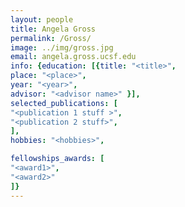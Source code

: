 ```yaml
---
layout: people
title: Angela Gross
permalink: /Gross/
image: ../img/gross.jpg
email: angela.gross.ucsf.edu
info: {education: [{title: "<title>",
place: "<place>",
year: "<year>",
advisor: "<advisor name>" }],
selected_publications: [
"<publication 1 stuff >",
"<publication 2 stuff>",
],
hobbies: "<hobbies>",

fellowships_awards: [
"<award1>",
"<award2>"
]}
---
```

